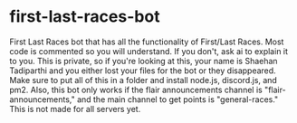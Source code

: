 # first-last-races-bot
First Last Races bot that has all the functionality of First/Last Races. Most code is commented so you will understand. If you don't, ask ai to explain it to you. This is private, so if you're looking at this, your name is Shaehan Tadiparthi and you either lost your files for the bot or they disappeared. Make sure to put all of this in a folder and install node.js, discord.js, and pm2. Also, this bot only works if the flair announcements channel is "flair-announcements," and the main channel to get points is "general-races." This is not made for all servers yet.
